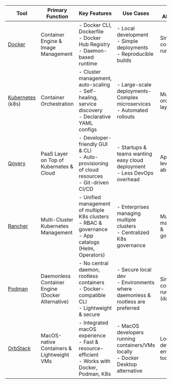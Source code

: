 | Tool                                       | Primary Function                                 | Key Features                                                                                             | Use Cases                                                                         | Level of Abstraction                       |
| ------------------------------------------ | ------------------------------------------------ | -------------------------------------------------------------------------------------------------------- | --------------------------------------------------------------------------------- | ------------------------------------------ |
| [Docker](https://www.docker.com/)          | Container Engine & Image Management              | - Docker CLI, Dockerfile<br>- Docker Hub Registry<br>- Daemon-based runtime                              | - Local development<br>- Simple deployments<br>- Reproducible builds              | Single-node container runtime              |
| [Kubernetes](https://kubernetes.io/) (k8s) | Container Orchestration                          | - Cluster management, auto-scaling<br>- Self-healing, service discovery<br>- Declarative YAML configs    | - Large-scale deployments- Complex microservices<br>- Automated rollouts          | Multi-node orchestration layer             |
| [Qovery](https://www.qovery.com/)          | PaaS Layer on Top of Kubernetes & Cloud          | - Developer-friendly GUI & CLI<br>- Auto-provisioning of cloud resources<br>- Git-driven CI/CD           | - Startups & teams wanting easy cloud deployment<br>- Less DevOps overhead        | Application-level PaaS abstraction         |
| [Rancher](https://www.rancher.com/)        | Multi-Cluster Kubernetes Management              | - Unified management of multiple K8s clusters<br>- RBAC & governance<br>- App catalogs (Helm, Operators) | - Enterprises managing multiple clusters<br>- Centralized K8s governance          | Multi-cluster management & governance      |
| [Podman](https://podman.io/)               | Daemonless Container Engine (Docker Alternative) | - No central daemon, rootless containers<br>- Docker-compatible CLI<br>- Lightweight & secure            | - Secure local dev<br>- Environments where daemonless & rootless are preferred    | Single-node container runtime (daemonless) |
| [OrbStack](https://orbstack.dev/)          | MacOS-native Containers & Lightweight VMs        | - Integrated macOS experience<br>- Fast & resource-efficient<br>- Works with Docker, Podman, K8s         | - MacOS developers running containers/VMs locally<br>- Docker Desktop alternative | Local development environment tool         |

